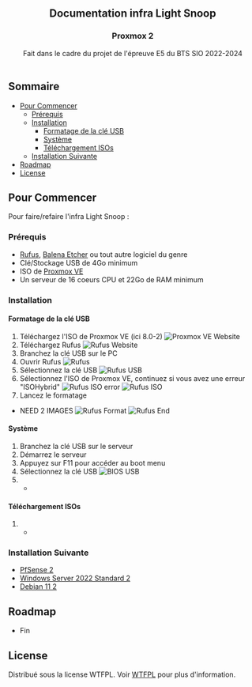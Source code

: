 <br/>
<p align="center">
  <h2 align="center">Documentation infra Light Snoop</h2>
  <h3 align="center">Proxmox 2</h3>
  <p align="center">
    Fait dans le cadre du projet de l'épreuve E5 du BTS SIO 2022-2024
    <br/>
    <br/>
  </p>
</p>



## Sommaire

* [Pour Commencer](#Pour-Commencer)
  * [Prérequis](#Prérequis)
  * [Installation](#Installation)
    * [Formatage de la clé USB](#Formatage-de-la-clé-USB)
    * [Système](#Système)
    * [Téléchargement ISOs](#Configuration-Interne)
  * [Installation Suivante](#Installation-Suivante)
* [Roadmap](#Roadmap)
* [License](#License)

## Pour Commencer

Pour faire/refaire l'infra Light Snoop :

### Prérequis

* [Rufus](https://github.com/pbatard/rufus/releases/latest/), [Balena Etcher](https://github.com/balena-io/etcher/releases/latest/) ou tout autre logiciel du genre
* Clé/Stockage USB de 4Go minimum
* ISO de [Proxmox VE](https://proxmox.com/en/downloads/proxmox-virtual-environment/iso)
* Un serveur de 16 coeurs CPU et 22Go de RAM minimum

### Installation

#### Formatage de la clé USB

1. Téléchargez l'ISO de Proxmox VE (ici 8.0-2)
![Proxmox VE Website](/Proxmox-2/Img/Pr2_Rufus-1.png?raw=true "PfSense Website")
2. Téléchargez Rufus
![Rufus Website](/Proxmox-2/Img/Pr2_Rufus-2.png?raw=true "Rufus Website")
3. Branchez la clé USB sur le PC
4. Ouvrir Rufus
![Rufus](/Proxmox-2/Img/Pr2_Rufus-3.png?raw=true "Rufus")
6. Sélectionnez la clé USB
![Rufus USB](/Proxmox-2/Img/Pr2_Rufus-4.png?raw=true "Rufus USB")
5. Sélectionnez l'ISO de Proxmox VE, continuez si vous avez une erreur "ISOHybrid"
![Rufus ISO error](/Proxmox-2/Img/Pr2_Rufus-5.png?raw=true "Rufus ISO error")
![Rufus ISO](/Proxmox-2/Img/Pr2_Rufus-6.png?raw=true "Rufus ISO")
7. Lancez le formatage
- NEED 2 IMAGES
![Rufus Format](/Proxmox-2/Img/Pr2_Rufus-7.png?raw=true "Rufus Format")
![Rufus End](/Proxmox-2/Img/Pr2_Rufus-8.png?raw=true "Rufus End")

#### Système

1. Branchez la clé USB sur le serveur
2. Démarrez le serveur
3. Appuyez sur F11 pour accéder au boot menu
4. Sélectionnez la clé USB
![BIOS USB](/Proxmox-2/Img/Pr2_USB.png?raw=true "BIOS USB")
5. -

#### Téléchargement ISOs

1. -

### Installation Suivante

* [PfSense 2](/Proxmox-1/PfSense-1/README.md)
* [Windows Server 2022 Standard 2](/Proxmox-1/Windows-1/README.md)
* [Debian 11 2](/Proxmox-1/Debian-1/README.md)

## Roadmap

* Fin

## License

Distribué sous la license WTFPL. Voir [WTFPL](http://www.wtfpl.net/about/) pour plus d'information.